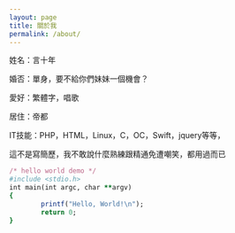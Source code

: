 ```yaml
---
layout: page
title: 關於我
permalink: /about/
---
```

姓名：言十年

婚否：單身，要不給你們妹妹一個機會？

愛好：繁體字，唱歌

居住：帝都

IT技能：PHP，HTML，Linux，C，OC，Swift，jquery等等，

這不是寫簡歷，我不敢說什麼熟練跟精通免遭嘲笑，都用過而已



```ruby
/* hello world demo */
#include <stdio.h>
int main(int argc, char **argv)
{
        printf("Hello, World!\n");
        return 0;
}
```
